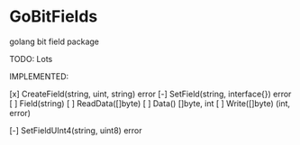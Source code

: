 GoBitFields
===========

golang bit field package

TODO: Lots

IMPLEMENTED:

[x] CreateField(string, uint, string) error
[-] SetField(string, interface{}) error
[ ] Field(string)
[ ] ReadData([]byte)
[ ] Data() []byte, int
[ ] Write([]byte) (int, error) 

[-] SetFieldUInt4(string, uint8) error